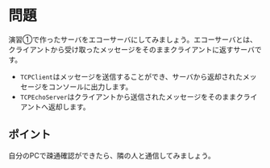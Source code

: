 # 問題
演習①で作ったサーバをエコーサーバにしてみましょう。エコーサーバとは、クライアントから受け取ったメッセージをそのままクライアントに返すサーバです。
* `TCPClient`はメッセージを送信することができ、サーバから返却されたメッセージをコンソールに出力します。
* `TCPEchoServer`はクライアントから送信されたメッセージをそのままクライアントへ返却します。

## ポイント
自分のPCで疎通確認ができたら、隣の人と通信してみましょう。
